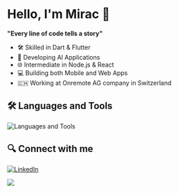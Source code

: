 # Hello, I'm Mirac 👋
**"Every line of code tells a story"**

- 🛠 Skilled in Dart & Flutter
- 🤖 Developing AI Applications
- 🌐 Intermediate in Node.js & React
- 💻 Building both Mobile and Web Apps
- 🇨🇭 Working at Onremote AG company in Switzerland

## 🛠 Languages and Tools

![Languages and Tools](https://skillicons.dev/icons?i=flutter,dart,javascript,typescript,react,nodejs,azure,firebase,mongodb,git,github,java,selenium,python,docker)

## 🔍 Connect with me

[![LinkedIn](https://img.shields.io/badge/LinkedIn-0077B5?style=for-the-badge&logo=linkedin&logoColor=white)](https://www.linkedin.com/in/mirackodat) 


<p><img src="https://komarev.com/ghpvc/?username=mrKodat&color=green&style=for-the-badge&label=PROFILE+VIEWS" /></p>
